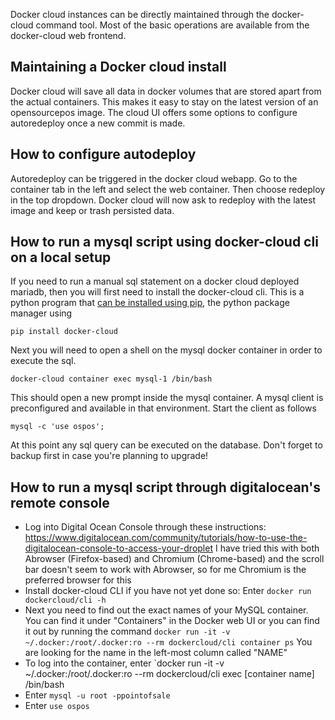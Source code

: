 Docker cloud instances can be directly maintained through the docker-cloud command tool. Most of the basic operations are available from the docker-cloud web frontend. 

Maintaining a Docker cloud install
----------------------------------
Docker cloud will save all data in docker volumes that are stored apart from the actual containers. This makes it easy to stay on the latest version of an opensourcepos image. The cloud UI offers some options to configure autoredeploy once a new commit is made.

How to configure autodeploy
---------------------------------
Autoredeploy can be triggered in the docker cloud webapp. Go to the container tab in the left and select the web container. Then choose redeploy in the top dropdown. Docker cloud will now ask to redeploy with the latest image and keep or trash persisted data.

How to run a mysql script using docker-cloud cli on a local setup
-----------------------------------------------------------------
If you need to run a manual sql statement on a docker cloud deployed mariadb, then you will first need to install the docker-cloud cli. This is a python program that [can be installed using pip](https://docs.docker.com/docker-cloud/installing-cli/), the python package manager using 

`pip install docker-cloud`

Next you will need to open a shell on the mysql docker container in order to execute the sql.

`docker-cloud container exec mysql-1 /bin/bash`

This should open a new prompt inside the mysql container. A mysql client is preconfigured and available in that environment. Start the client as follows

`mysql -c 'use ospos';`

At this point any sql query can be executed on the database. Don't forget to backup first in case you're planning to upgrade!

How to run a mysql script through digitalocean's remote console
---------------------------------------------------------------
* Log into Digital Ocean Console through these instructions: https://www.digitalocean.com/community/tutorials/how-to-use-the-digitalocean-console-to-access-your-droplet I have tried this with both Abrowser (Firefox-based) and Chromium (Chrome-based) and the scroll bar doesn't seem to work with Abrowser, so for me Chromium is the preferred browser for this
* Install docker-cloud CLI if you have not yet done so: Enter `docker run dockercloud/cli -h`
* Next you need to find out the exact names of your MySQL container. You can find it under "Containers" in the Docker web UI or you can find it out by running the command `docker run -it -v ~/.docker:/root/.docker:ro --rm dockercloud/cli container ps` You are looking for the name in the left-most column called "NAME"
* To log into the container, enter `docker run -it -v ~/.docker:/root/.docker:ro --rm dockercloud/cli exec [container name] /bin/bash
* Enter `mysql -u root -ppointofsale`
* Enter `use ospos`